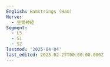 ```yaml
---
English: Hamstrings (Ham)
Nerve:
  - 坐骨神経
Segment:
  - L5
  - S1
  - S2
lastmod: '2025-04-04'
last_edited: 2025-02-27T00:00:00.000Z
---
```



